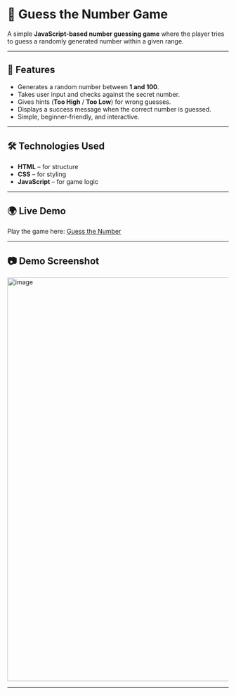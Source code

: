 # 🎲 Guess the Number Game  

A simple **JavaScript-based number guessing game** where the player tries to guess a randomly generated number within a given range.  

---

## 🚀 Features  
- Generates a random number between **1 and 100**.  
- Takes user input and checks against the secret number.  
- Gives hints (**Too High** / **Too Low**) for wrong guesses.  
- Displays a success message when the correct number is guessed.  
- Simple, beginner-friendly, and interactive.  

---

## 🛠️ Technologies Used  
- **HTML** – for structure  
- **CSS** – for styling  
- **JavaScript** – for game logic  

---

## 🌍 Live Demo 
Play the game here: [Guess the Number](https://guess-the-number-three-tau.vercel.app/)

---

## 📷 Demo Screenshot  
<img width="1919" height="920" alt="image" src="https://github.com/user-attachments/assets/4caae2b2-01cb-4438-8d03-83096a48170d" />


---
